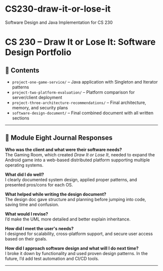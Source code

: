 # CS230-draw-it-or-lose-it
Software Design and Java Implementation for CS 230
# CS 230 – Draw It or Lose It: Software Design Portfolio

## 📁 Contents

- `project-one-game-service/` – Java application with Singleton and Iterator patterns
- `project-two-platform-evaluation/` – Platform comparison for server/client deployment
- `project-three-architecture-recommendations/` – Final architecture, memory, and security plans
- `software-design-document/` – Final combined document with all written sections

---

## 📘 Module Eight Journal Responses

**Who was the client and what were their software needs?**  
The Gaming Room, which created *Draw It or Lose It*, needed to expand the Android game into a web-based distributed platform supporting multiple operating systems.

**What did I do well?**  
I clearly documented system design, applied proper patterns, and presented pros/cons for each OS.

**What helped while writing the design document?**  
The design doc gave structure and planning before jumping into code, saving time and confusion.

**What would I revise?**  
I’d make the UML more detailed and better explain inheritance.

**How did I meet the user's needs?**  
I designed for scalability, cross-platform support, and secure user access based on their goals.

**How did I approach software design and what will I do next time?**  
I broke it down by functionality and used proven design patterns. In the future, I’d add test automation and CI/CD tools.

---


